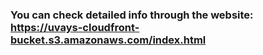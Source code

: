 ### You can check detailed info through the website: https://uvays-cloudfront-bucket.s3.amazonaws.com/index.html
